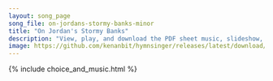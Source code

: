 ```yaml
---
layout: song_page
song_file: on-jordans-stormy-banks-minor
title: "On Jordan's Stormy Banks"
description: "View, play, and download the PDF sheet music, slideshow, and audio. Lyrics: On Jordan's stormy banks I stand and cast a wishful eye to Canaan's fair and happy land where my possessions lie.    I'm bound for the promised land, ... english theist 4part chords"
image: https://github.com/kenanbit/hymnsinger/releases/latest/download/on-jordans-stormy-banks-minor-trad.png
---
```


{% include choice_and_music.html %}